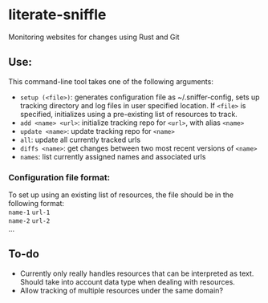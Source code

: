 # literate-sniffle
Monitoring websites for changes using Rust and Git

## Use:
This command-line tool takes one of the following arguments:
- `setup (<file>)`: generates configuration file as ~/.sniffer-config, sets up tracking directory and log files in user specified location. If `<file>` is specified, initializes using a pre-existing list of resources to track.
- `add <name> <url>`: initialize tracking repo for `<url>`, with alias `<name>`
- `update <name>`: update tracking repo for `<name>`
- `all`: update all currently tracked urls
- `diffs <name>`: get changes between two most recent versions of `<name>`
- `names`: list currently assigned names and associated urls

### Configuration file format:
To set up using an existing list of resources, the file should be in the following format:  
`name-1`  `url-1`  
`name-2`  `url-2`  
...

## To-do
- Currently only really handles resources that can be interpreted as text. Should take into account data type when dealing with resources.
- Allow tracking of multiple resources under the same domain?
